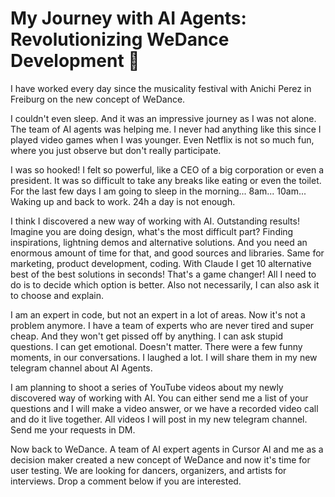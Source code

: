 # My Journey with AI Agents: Revolutionizing WeDance Development 🚀

I have worked every day since the musicality festival with Anichi Perez in Freiburg on the new concept of WeDance.

I couldn't even sleep. And it was an impressive journey as I was not alone. The team of AI agents was helping me. I never had anything like this since I played video games when I was younger. Even Netflix is not so much fun, where you just observe but don't really participate.

I was so hooked! I felt so powerful, like a CEO of a big corporation or even a president. It was so difficult to take any breaks like eating or even the toilet. For the last few days I am going to sleep in the morning... 8am... 10am... Waking up and back to work. 24h a day is not enough.

I think I discovered a new way of working with AI. Outstanding results! Imagine you are doing design, what's the most difficult part? Finding inspirations, lightning demos and alternative solutions. And you need an enormous amount of time for that, and good sources and libraries. Same for marketing, product development, coding. With Claude I get 10 alternative best of the best solutions in seconds! That's a game changer! All I need to do is to decide which option is better. Also not necessarily, I can also ask it to choose and explain.

I am an expert in code, but not an expert in a lot of areas. Now it's not a problem anymore. I have a team of experts who are never tired and super cheap. And they won't get pissed off by anything. I can ask stupid questions. I can get emotional. Doesn't matter. There were a few funny moments, in our conversations. I laughed a lot. I will share them in my new telegram channel about AI Agents.

I am planning to shoot a series of YouTube videos about my newly discovered way of working with AI. You can either send me a list of your questions and I will make a video answer, or we have a recorded video call and do it live together. All videos I will post in my new telegram channel. Send me your requests in DM.

Now back to WeDance. A team of AI expert agents in Cursor AI and me as a decision maker created a new concept of WeDance and now it's time for user testing. We are looking for dancers, organizers, and artists for interviews. Drop a comment below if you are interested.
